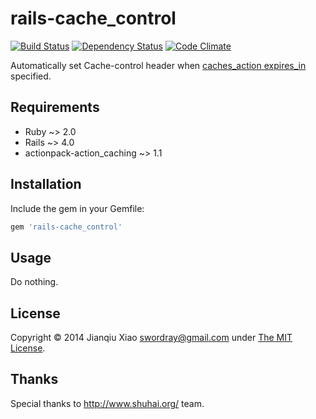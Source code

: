 # rails-cache_control

[![Build Status](https://secure.travis-ci.org/swordray/rails-cache_control.png?branch=master)](http://travis-ci.org/swordray/rails-cache_control) [![Dependency Status](https://gemnasium.com/swordray/rails-cache_control.png?travis)](https://gemnasium.com/swordray/rails-cache_control) [![Code Climate](https://codeclimate.com/github/swordray/rails-cache_control.png)](https://codeclimate.com/github/swordray/rails-cache_control)

Automatically set Cache-control header when [caches_action expires_in](https://github.com/rails/actionpack-action_caching) specified.

## Requirements

* Ruby ~> 2.0
* Rails ~> 4.0
* actionpack-action_caching ~> 1.1

## Installation

Include the gem in your Gemfile:

```ruby
gem 'rails-cache_control'
```

## Usage

Do nothing.

## License

Copyright © 2014 Jianqiu Xiao <swordray@gmail.com> under [The MIT License](http://opensource.org/licenses/MIT).

## Thanks

Special thanks to http://www.shuhai.org/ team.
